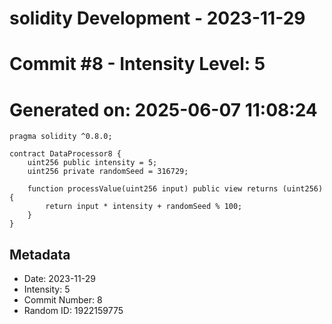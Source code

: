 ﻿# solidity Development - 2023-11-29
# Commit #8 - Intensity Level: 5
# Generated on: 2025-06-07 11:08:24
```solidity
pragma solidity ^0.8.0;

contract DataProcessor8 {
    uint256 public intensity = 5;
    uint256 private randomSeed = 316729;

    function processValue(uint256 input) public view returns (uint256) {
        return input * intensity + randomSeed % 100;
    }
}
```
## Metadata
- Date: 2023-11-29
- Intensity: 5
- Commit Number: 8
- Random ID: 1922159775
